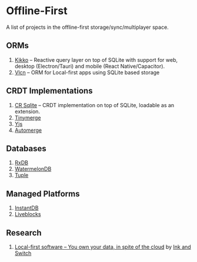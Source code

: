 # Offline-First

A list of projects in the offline-first storage/sync/multiplayer space.

## ORMs

1. [Kikko](https://github.com/kikko-land/kikko) – Reactive query layer on top of SQLite with support for web, desktop (Electron/Tauri) and mobile (React Native/Capacitor).
2. [Vlcn](https://github.com/vlcn-io/vlcn.io) – ORM for Local-first apps using SQLite based storage

## CRDT Implementations

1. [CR Sqlite](https://github.com/vlcn-io/cr-sqlite) – CRDT implementation on top of SQLite, loadable as an extension.
2. [Tinymerge](https://github.com/siliconjungle/tiny-merge)
3. [Yjs](https://github.com/yjs/yjs)
4. [Automerge](https://github.com/automerge/automerge)

## Databases

1. [RxDB](https://github.com/pubkey/rxdb)
2. [WatermelonDB](https://github.com/Nozbe/WatermelonDB)
3. [Tuple](https://github.com/ccorcos/tuple-database)

## Managed Platforms

1. [InstantDB](https://instantdb.com)
2. [Liveblocks](https://liveblocks.io)

## Research

1. [Local-first software – You own your data, in spite of the cloud](https://www.inkandswitch.com/local-first/) by [Ink and Switch](https://www.inkandswitch.com)
